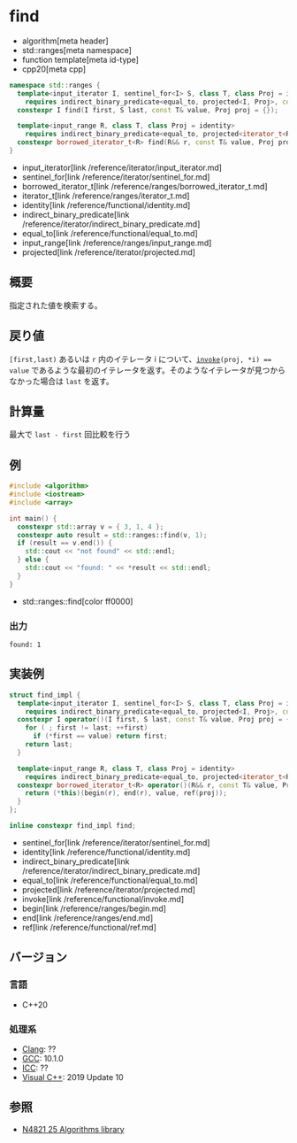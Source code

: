 # find
* algorithm[meta header]
* std::ranges[meta namespace]
* function template[meta id-type]
* cpp20[meta cpp]

```cpp
namespace std::ranges {
  template<input_iterator I, sentinel_for<I> S, class T, class Proj = identity>
    requires indirect_binary_predicate<equal_to, projected<I, Proj>, const T*>
  constexpr I find(I first, S last, const T& value, Proj proj = {});

  template<input_range R, class T, class Proj = identity>
    requires indirect_binary_predicate<equal_to, projected<iterator_t<R>, Proj>, const T*>
  constexpr borrowed_iterator_t<R> find(R&& r, const T& value, Proj proj = {});
}
```
- input_iterator[link /reference/iterator/input_iterator.md]
- sentinel_for[link /reference/iterator/sentinel_for.md]
- borrowed_iterator_t[link /reference/ranges/borrowed_iterator_t.md]
- iterator_t[link /reference/ranges/iterator_t.md]
- identity[link /reference/functional/identity.md]
- indirect_binary_predicate[link /reference/iterator/indirect_binary_predicate.md]
- equal_to[link /reference/functional/equal_to.md]
- input_range[link /reference/ranges/input_range.md]
- projected[link /reference/iterator/projected.md]

## 概要
指定された値を検索する。


## 戻り値
`[first,last)` あるいは `r` 内のイテレータ i について、[`invoke`](/reference/functional/invoke.md)`(proj, *i) == value` であるような最初のイテレータを返す。そのようなイテレータが見つからなかった場合は `last` を返す。

## 計算量
最大で `last - first` 回比較を行う


## 例
```cpp example
#include <algorithm>
#include <iostream>
#include <array>

int main() {
  constexpr std::array v = { 3, 1, 4 };
  constexpr auto result = std::ranges::find(v, 1);
  if (result == v.end()) {
    std::cout << "not found" << std::endl;
  } else {
    std::cout << "found: " << *result << std::endl;
  }
}
```
* std::ranges::find[color ff0000]

### 出力
```
found: 1
```


## 実装例
```cpp
struct find_impl {
  template<input_iterator I, sentinel_for<I> S, class T, class Proj = identity>
    requires indirect_binary_predicate<equal_to, projected<I, Proj>, const T*>
  constexpr I operator()(I first, S last, const T& value, Proj proj = {}) {
    for ( ; first != last; ++first)
      if (*first == value) return first;
    return last;
  }

  template<input_range R, class T, class Proj = identity>
    requires indirect_binary_predicate<equal_to, projected<iterator_t<R>, Proj>, const T*>
  constexpr borrowed_iterator_t<R> operator()(R&& r, const T& value, Proj proj = {}) {
    return (*this)(begin(r), end(r), value, ref(proj));
  }
};

inline constexpr find_impl find;
```
* sentinel_for[link /reference/iterator/sentinel_for.md]
* identity[link /reference/functional/identity.md]
* indirect_binary_predicate[link /reference/iterator/indirect_binary_predicate.md]
* equal_to[link /reference/functional/equal_to.md]
* projected[link /reference/iterator/projected.md]
* invoke[link /reference/functional/invoke.md]
* begin[link /reference/ranges/begin.md]
* end[link /reference/ranges/end.md]
* ref[link /reference/functional/ref.md]

## バージョン
### 言語
- C++20

### 処理系
- [Clang](/implementation.md#clang): ??
- [GCC](/implementation.md#gcc): 10.1.0
- [ICC](/implementation.md#icc): ??
- [Visual C++](/implementation.md#visual_cpp): 2019 Update 10

## 参照
- [N4821 25 Algorithms library](https://timsong-cpp.github.io/cppwp/n4861/algorithms)
